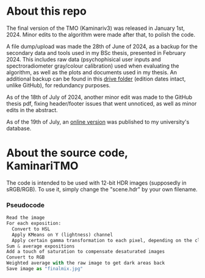 # About this repo
The final version of the TMO (Kaminariv3) was released in January 1st, 2024. Minor edits to the algorithm were made after that, to polish the code. 

A file dump/upload was made the 28th of June of 2024, as a backup for the secondary data and tools used in my BSc thesis, presented in February 2024. This includes raw data (psychophisical user inputs and spectroradiometer gray/colour calibration) used when evaluating the algorithm, as well as the plots and documents used in my thesis. An additional backup can be found in this [drive folder](https://drive.google.com/drive/folders/1X_2pT5g8zdCnNkBdzh2xt-lCyHhOw6CD?usp=sharing) (edition dates intact, unlike GitHub), for redundancy purposes.

As of the 18th of July of 2024, another minor edit was made to the GitHub thesis pdf, fixing header/footer issues that went unnoticed, as well as minor edits in the abstract.

As of the 19th of July, an [online version](https://ddd.uab.cat/record/299094) was published to my university's database.

# About the source code, KaminariTMO
The code is intended to be used with 12-bit HDR images (supposedly in sRGB/RGB). To use it, simply change the "scene.hdr" by your own filename.

### Pseudocode
```python
Read the image
For each exposition:
  Convert to HSL
  Apply KMeans on Y (lightness) channel
  Apply certain gamma transformation to each pixel, depending on the cluster they are on
Sum & average expositions
Add a touch of saturation to compensate desaturated images
Convert to RGB
Weighted average with the raw image to get dark areas back
Save image as "finalmix.jpg"
```


